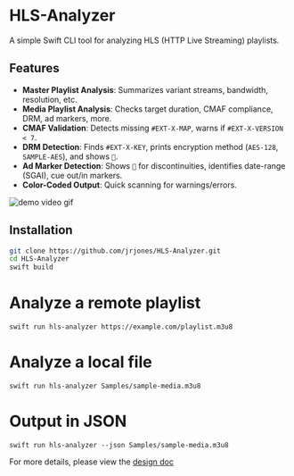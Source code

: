 # HLS-Analyzer

A simple Swift CLI tool for analyzing HLS (HTTP Live Streaming) playlists.  

## Features
- **Master Playlist Analysis**: Summarizes variant streams, bandwidth, resolution, etc.
- **Media Playlist Analysis**: Checks target duration, CMAF compliance, DRM, ad markers, more.
- **CMAF Validation**: Detects missing `#EXT-X-MAP`, warns if `#EXT-X-VERSION < 7`.
- **DRM Detection**: Finds `#EXT-X-KEY`, prints encryption method (`AES-128`, `SAMPLE-AES`), and shows `🔐`.
- **Ad Marker Detection**: Shows `🕺` for discontinuities, identifies date-range (SGAI), cue out/in markers.
- **Color-Coded Output**: Quick scanning for warnings/errors.

![demo video gif](./Samples/hls-analyzer.gif)

## Installation
```bash
git clone https://github.com/jrjones/HLS-Analyzer.git
cd HLS-Analyzer
swift build
```
# Analyze a remote playlist
`swift run hls-analyzer https://example.com/playlist.m3u8`

# Analyze a local file
`swift run hls-analyzer Samples/sample-media.m3u8`

# Output in JSON
`swift run hls-analyzer --json Samples/sample-media.m3u8`

For more details, please view the [design doc](design.md)

